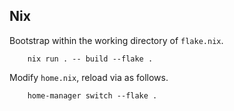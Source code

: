 ## Nix

Bootstrap within the working directory of `flake.nix`.
```
    nix run . -- build --flake .
```

Modify `home.nix`, reload via as follows.
```
    home-manager switch --flake .
```
